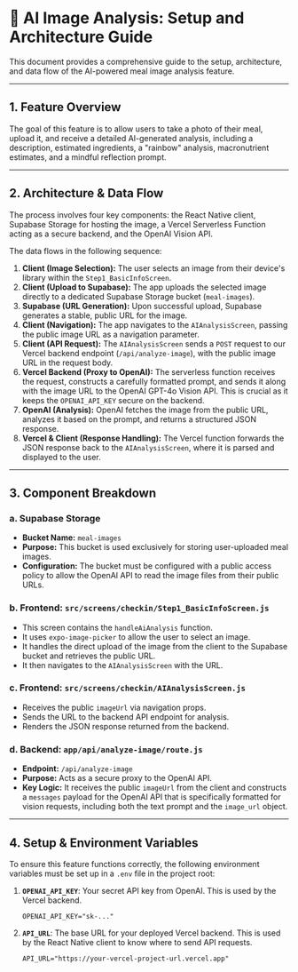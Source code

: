 # 📸 AI Image Analysis: Setup and Architecture Guide

This document provides a comprehensive guide to the setup, architecture, and data flow of the AI-powered meal image analysis feature.

---

## 1. Feature Overview

The goal of this feature is to allow users to take a photo of their meal, upload it, and receive a detailed AI-generated analysis, including a description, estimated ingredients, a "rainbow" analysis, macronutrient estimates, and a mindful reflection prompt.

---

## 2. Architecture & Data Flow

The process involves four key components: the React Native client, Supabase Storage for hosting the image, a Vercel Serverless Function acting as a secure backend, and the OpenAI Vision API.

The data flows in the following sequence:

1.  **Client (Image Selection):** The user selects an image from their device's library within the `Step1_BasicInfoScreen`.
2.  **Client (Upload to Supabase):** The app uploads the selected image directly to a dedicated Supabase Storage bucket (`meal-images`).
3.  **Supabase (URL Generation):** Upon successful upload, Supabase generates a stable, public URL for the image.
4.  **Client (Navigation):** The app navigates to the `AIAnalysisScreen`, passing the public image URL as a navigation parameter.
5.  **Client (API Request):** The `AIAnalysisScreen` sends a `POST` request to our Vercel backend endpoint (`/api/analyze-image`), with the public image URL in the request body.
6.  **Vercel Backend (Proxy to OpenAI):** The serverless function receives the request, constructs a carefully formatted prompt, and sends it along with the image URL to the OpenAI GPT-4o Vision API. This is crucial as it keeps the `OPENAI_API_KEY` secure on the backend.
7.  **OpenAI (Analysis):** OpenAI fetches the image from the public URL, analyzes it based on the prompt, and returns a structured JSON response.
8.  **Vercel & Client (Response Handling):** The Vercel function forwards the JSON response back to the `AIAnalysisScreen`, where it is parsed and displayed to the user.

---

## 3. Component Breakdown

### a. Supabase Storage

-   **Bucket Name:** `meal-images`
-   **Purpose:** This bucket is used exclusively for storing user-uploaded meal images.
-   **Configuration:** The bucket must be configured with a public access policy to allow the OpenAI API to read the image files from their public URLs.

### b. Frontend: `src/screens/checkin/Step1_BasicInfoScreen.js`

-   This screen contains the `handleAiAnalysis` function.
-   It uses `expo-image-picker` to allow the user to select an image.
-   It handles the direct upload of the image from the client to the Supabase bucket and retrieves the public URL.
-   It then navigates to the `AIAnalysisScreen` with the URL.

### c. Frontend: `src/screens/checkin/AIAnalysisScreen.js`

-   Receives the public `imageUrl` via navigation props.
-   Sends the URL to the backend API endpoint for analysis.
-   Renders the JSON response returned from the backend.

### d. Backend: `app/api/analyze-image/route.js`

-   **Endpoint:** `/api/analyze-image`
-   **Purpose:** Acts as a secure proxy to the OpenAI API.
-   **Key Logic:** It receives the public `imageUrl` from the client and constructs a `messages` payload for the OpenAI API that is specifically formatted for vision requests, including both the text prompt and the `image_url` object.

---

## 4. Setup & Environment Variables

To ensure this feature functions correctly, the following environment variables must be set up in a `.env` file in the project root:

1.  **`OPENAI_API_KEY`**: Your secret API key from OpenAI. This is used by the Vercel backend.
    ```
    OPENAI_API_KEY="sk-..."
    ```

2.  **`API_URL`**: The base URL for your deployed Vercel backend. This is used by the React Native client to know where to send API requests.
    ```
    API_URL="https://your-vercel-project-url.vercel.app"
    ``` 